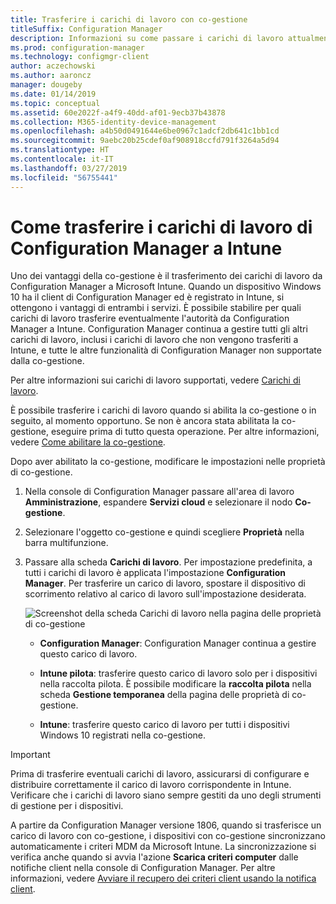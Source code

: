 ```yaml
---
title: Trasferire i carichi di lavoro con co-gestione
titleSuffix: Configuration Manager
description: Informazioni su come passare i carichi di lavoro attualmente gestiti da Configuration Manager a Microsoft Intune.
ms.prod: configuration-manager
ms.technology: configmgr-client
author: aczechowski
ms.author: aaroncz
manager: dougeby
ms.date: 01/14/2019
ms.topic: conceptual
ms.assetid: 60e2022f-a4f9-40dd-af01-9ecb37b43878
ms.collection: M365-identity-device-management
ms.openlocfilehash: a4b50d0491644e6be0967c1adcf2db641c1bb1cd
ms.sourcegitcommit: 9aebc20b25cdef0af908918ccfd791f3264a5d94
ms.translationtype: HT
ms.contentlocale: it-IT
ms.lasthandoff: 03/27/2019
ms.locfileid: "56755441"
---
```

# <a name="how-to-switch-configuration-manager-workloads-to-intune"></a>Come trasferire i carichi di lavoro di Configuration Manager a Intune

Uno dei vantaggi della co-gestione è il trasferimento dei carichi di lavoro da Configuration Manager a Microsoft Intune. Quando un dispositivo Windows 10 ha il client di Configuration Manager ed è registrato in Intune, si ottengono i vantaggi di entrambi i servizi. È possibile stabilire per quali carichi di lavoro trasferire eventualmente l'autorità da Configuration Manager a Intune. Configuration Manager continua a gestire tutti gli altri carichi di lavoro, inclusi i carichi di lavoro che non vengono trasferiti a Intune, e tutte le altre funzionalità di Configuration Manager non supportate dalla co-gestione.

Per altre informazioni sui carichi di lavoro supportati, vedere [Carichi di lavoro](/sccm/comanage/workloads).

È possibile trasferire i carichi di lavoro quando si abilita la co-gestione o in seguito, al momento opportuno. Se non è ancora stata abilitata la co-gestione, eseguire prima di tutto questa operazione. Per altre informazioni, vedere [Come abilitare la co-gestione](/sccm/comanage/how-to-enable).


Dopo aver abilitato la co-gestione, modificare le impostazioni nelle proprietà di co-gestione. 

1. Nella console di Configuration Manager passare all'area di lavoro **Amministrazione**, espandere **Servizi cloud** e selezionare il nodo **Co-gestione**.  

2. Selezionare l'oggetto co-gestione e quindi scegliere **Proprietà** nella barra multifunzione.  

3. Passare alla scheda **Carichi di lavoro**. Per impostazione predefinita, a tutti i carichi di lavoro è applicata l'impostazione **Configuration Manager**. Per trasferire un carico di lavoro, spostare il dispositivo di scorrimento relativo al carico di lavoro sull'impostazione desiderata.  

    ![Screenshot della scheda Carichi di lavoro nella pagina delle proprietà di co-gestione](media/properties-workloads.png)

    - **Configuration Manager**: Configuration Manager continua a gestire questo carico di lavoro.  

    - **Intune pilota**: trasferire questo carico di lavoro solo per i dispositivi nella raccolta pilota. È possibile modificare la **raccolta pilota** nella scheda **Gestione temporanea** della pagina delle proprietà di co-gestione.  

    - **Intune**: trasferire questo carico di lavoro per tutti i dispositivi Windows 10 registrati nella co-gestione.  


> [!Important]  
> Prima di trasferire eventuali carichi di lavoro, assicurarsi di configurare e distribuire correttamente il carico di lavoro corrispondente in Intune. Verificare che i carichi di lavoro siano sempre gestiti da uno degli strumenti di gestione per i dispositivi.  

<!--1357377-->
A partire da Configuration Manager versione 1806, quando si trasferisce un carico di lavoro con co-gestione, i dispositivi con co-gestione sincronizzano automaticamente i criteri MDM da Microsoft Intune. La sincronizzazione si verifica anche quando si avvia l'azione **Scarica criteri computer** dalle notifiche client nella console di Configuration Manager. Per altre informazioni, vedere [Avviare il recupero dei criteri client usando la notifica client](/sccm/core/clients/manage/manage-clients#initiate-client-policy-retrieval-using-client-notification).


